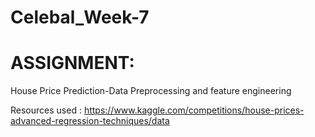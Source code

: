 # Celebal_Week-7
# ASSIGNMENT: 
House Price Prediction-Data Preprocessing and feature engineering

Resources used : https://www.kaggle.com/competitions/house-prices-advanced-regression-techniques/data
